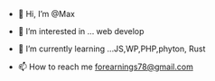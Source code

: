 - 👋 Hi, I’m @Max
- 👀 I’m interested in ... web develop
- 🌱 I’m currently learning ...JS,WP,PHP,phyton, Rust

- 📫 How to reach me forearnings78@gmail.com





<!---
MaxGlinko78/MaxGlinko78 is a ✨ special ✨ repository because its `README.md` (this file) appears on your GitHub profile.
You can click the Preview link to take a look at your changes.
--->
